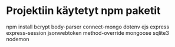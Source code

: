 <h1>Projektiin käytetyt npm paketit </h1>

npm install bcrypt body-parser connect-mongo dotenv ejs express express-session jsonwebtoken method-override mongoose sqlite3 nodemon

